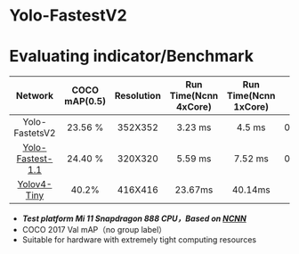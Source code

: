 # Yolo-FastestV2
# Evaluating indicator/Benchmark
Network|COCO mAP(0.5)|Resolution|Run Time(Ncnn 4xCore)|Run Time(Ncnn 1xCore)|FLOPS|Params|Weight size
:---:|:---:|:---:|:---:|:---:|:---:|:---:|:---:
Yolo-FastetsV2|23.56 %|352X352|3.23 ms|4.5 ms|0.238BFlops|0.25M|1.0M
[Yolo-Fastest-1.1](https://github.com/dog-qiuqiu/Yolo-Fastest/tree/master/ModelZoo/yolo-fastest-1.1_coco)|24.40 %|320X320|5.59 ms|7.52 ms|0.252BFlops|0.35M|1.4M
[Yolov4-Tiny](https://raw.githubusercontent.com/AlexeyAB/darknet/master/cfg/yolov4-tiny.cfg)|40.2%|416X416|23.67ms|40.14ms|6.9BFlops|5.77M|23.1M

* ***Test platform Mi 11 Snapdragon 888 CPU，Based on [NCNN](https://github.com/Tencent/ncnn)***
* COCO 2017 Val mAP（no group label）
* Suitable for hardware with extremely tight computing resources
